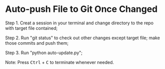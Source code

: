 # Auto-push File to Git Once Changed

Step 1. Creat a session in your terminal and change directory to the repo with target file contained;

Step 2. Run "git status" to check out other changes except target file; make those commits and push them;

Step 3. Run "python auto-update.py";

Note: Press <kbd>Ctrl</kbd> + <kbd>C</kbd> to terminate whenever needed.
